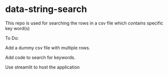 # data-string-search
This repo is used for searching the rows in a csv file which contains specific key word(s)



To Do:

Add a dummy csv file with multiple rows.

Add code to search for keywords.

Use streamlit to host the application
